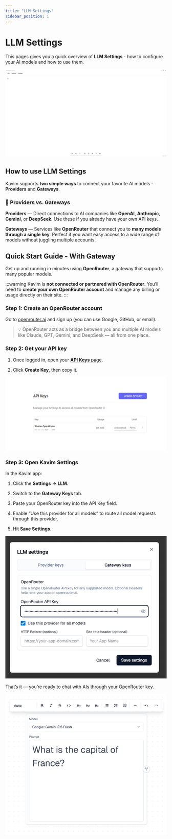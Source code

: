 ```yaml
---
title: "LLM Settings"
sidebar_position: 1
---
```


# LLM Settings
This pages gives you a quick overview of **LLM Settings** - how to configure your AI models and how to use them.

![LLM Settings](../../../static/gifs/llm-settings.gif)

## How to use LLM Settings
Kavim supports **two simple ways** to connect your favorite AI models - **Providers** and **Gateways**.

### 🧠 Providers vs. Gateways

**Providers** — Direct connections to AI companies like **OpenAI**, **Anthropic**, **Gemini**, or **DeepSeek**.
Use these if you already have your own API keys.

**Gateways** — Services like **OpenRouter** that connect you to **many models through a single key**.
Perfect if you want easy access to a wide range of models without juggling multiple accounts.

## Quick Start Guide - With Gateway

Get up and running in minutes using **OpenRouter**, a gateway that supports many popular models.

:::warning
Kavim is **not connected or partnered with OpenRouter**.
You’ll need to **create your own OpenRouter account** and manage any billing or usage directly on their site.
:::


### Step 1: Create an OpenRouter account

Go to [openrouter.ai](https://openrouter.ai) and sign up (you can use Google, GitHub, or email).

> 💡 OpenRouter acts as a bridge between you and multiple AI models like Claude, GPT, Gemini, and DeepSeek — all from one place.

### Step 2: Get your API key

1.  Once logged in, open your [**API Keys** page](https://openrouter.ai/settings/keys).

2.  Click **Create Key**, then copy it.


![“Create API key” button on OpenRouter](../../../static/img/openrouter-create-api-key.png)

### Step 3: Open Kavim Settings

In the Kavim app:

1.  Click the **Settings** -> **LLM**.

2.  Switch to the **Gateway Keys** tab.

3. Paste your OpenRouter key into the API Key field.

4. Enable “Use this provider for all models” to route all model requests through this provider.

5. Hit **Save Settings**.

![Settings modal highlighting Gateway tab](../../../static/img/store-gateway-key.png)

That’s it — you’re ready to chat with AIs through your OpenRouter key.

![Settings modal highlighting Gateway tab](../../../static/img/llm-node-example.png)
